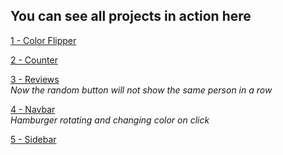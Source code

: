 ## You can see all projects in action here

[1 - Color Flipper](https://mutheus.github.io/javascript-basic-projects/1-color-flipper)  

[2 - Counter](https://mutheus.github.io/javascript-basic-projects/2-counter)  

[3 - Reviews](https://mutheus.github.io/javascript-basic-projects/3-reviews)  
*Now the random button will not show the same person in a row*  

[4 - Navbar](https://mutheus.github.io/javascript-basic-projects/4-navbar)  
*Hamburger rotating and changing color on click*  

[5 - Sidebar](https://mutheus.github.io/javascript-basic-projects/5-sidebar)  
